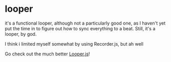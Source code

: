 # looper 
it's a functional looper, although not a particularly good one, as I haven't yet put the time in to figure out how to sync everything to a beat. Still, it's a looper, by god.

I think i limited myself somewhat by using Recorder.js, but ah well


Go check out the much better [Looper.js](https://github.com/lautr3k/Looper.js)!
